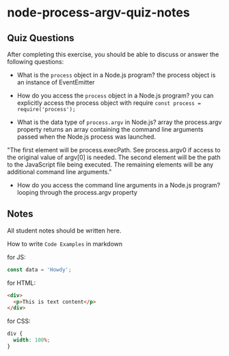 # node-process-argv-quiz-notes

## Quiz Questions

After completing this exercise, you should be able to discuss or answer the following questions:

- What is the `process` object in a Node.js program?
  the process object is an instance of EventEmitter

- How do you access the `process` object in a Node.js program?
  you can explicitly access the process object with require
  `const process = require('process');`
- What is the data type of `process.argv` in Node.js?
  array
  the process.argv property returns an array containing the command line arguments passed when the Node.js process was launched.

"The first element will be process.execPath. See process.argv0 if access to the original value of argv[0] is needed. The second element will be the path to the JavaScript file being executed. The remaining elements will be any additional command line arguments."

- How do you access the command line arguments in a Node.js program?
  looping through the process.argv property

## Notes

All student notes should be written here.

How to write `Code Examples` in markdown

for JS:

```javascript
const data = 'Howdy';
```

for HTML:

```html
<div>
  <p>This is text content</p>
</div>
```

for CSS:

```css
div {
  width: 100%;
}
```
